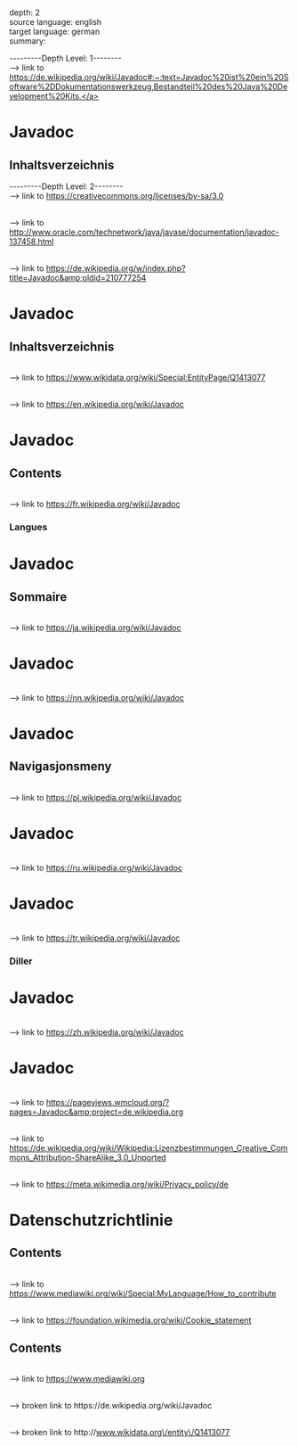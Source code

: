 <br>depth: 2
<br>source language: english
<br>target language: german
<br>summary: 

---------Depth Level: 1--------
<br>--> link to <a>https://de.wikipedia.org/wiki/Javadoc#:~:text=Javadoc%20ist%20ein%20Software%2DDokumentationswerkzeug,Bestandteil%20des%20Java%20Development%20Kits.</a>
<h1 id="firstHeading" class="firstHeading mw-first-heading">Javadoc</h1>
<h2 id="mw-toc-heading">Inhaltsverzeichnis</h2>

---------Depth Level: 2--------
<br>--> link to <a>https://creativecommons.org/licenses/by-sa/3.0</a>

<br>--> link to <a>http://www.oracle.com/technetwork/java/javase/documentation/javadoc-137458.html</a>

<br>--> link to <a>https://de.wikipedia.org/w/index.php?title=Javadoc&amp;oldid=210777254</a>
<h1 id="firstHeading" class="firstHeading mw-first-heading">Javadoc</h1>
<h2 id="mw-toc-heading">Inhaltsverzeichnis</h2>

<br>--> link to <a>https://www.wikidata.org/wiki/Special:EntityPage/Q1413077</a>

<br>--> link to <a>https://en.wikipedia.org/wiki/Javadoc</a>
<h1 id="firstHeading" class="firstHeading mw-first-heading">Javadoc</h1>
<h2 id="mw-toc-heading">Contents</h2>

<br>--> link to <a>https://fr.wikipedia.org/wiki/Javadoc</a>
<h3 class="mw-sidebar-action-heading">Langues</h3>
<h1 id="firstHeading" class="firstHeading mw-first-heading">Javadoc</h1>
<h2 id="mw-toc-heading">Sommaire</h2>

<br>--> link to <a>https://ja.wikipedia.org/wiki/Javadoc</a>
<h1 id="firstHeading" class="firstHeading mw-first-heading">Javadoc</h1>

<br>--> link to <a>https://nn.wikipedia.org/wiki/Javadoc</a>
<h1 id="firstHeading" class="firstHeading mw-first-heading">Javadoc</h1>
<h2>Navigasjonsmeny</h2>

<br>--> link to <a>https://pl.wikipedia.org/wiki/Javadoc</a>
<h1 id="firstHeading" class="firstHeading mw-first-heading">Javadoc</h1>

<br>--> link to <a>https://ru.wikipedia.org/wiki/Javadoc</a>
<h1 id="firstHeading" class="firstHeading mw-first-heading">Javadoc</h1>

<br>--> link to <a>https://tr.wikipedia.org/wiki/Javadoc</a>
<h3 class="mw-sidebar-action-heading">Diller</h3>
<h1 id="firstHeading" class="firstHeading mw-first-heading">Javadoc</h1>

<br>--> link to <a>https://zh.wikipedia.org/wiki/Javadoc</a>
<h1 id="firstHeading" class="firstHeading mw-first-heading">Javadoc</h1>

<br>--> link to <a>https://pageviews.wmcloud.org/?pages=Javadoc&amp;project=de.wikipedia.org</a>

<br>--> link to <a>https://de.wikipedia.org/wiki/Wikipedia:Lizenzbestimmungen_Creative_Commons_Attribution-ShareAlike_3.0_Unported</a>

<br>--> link to <a>https://meta.wikimedia.org/wiki/Privacy_policy/de</a>
<h1 id="firstHeading" class="firstHeading mw-first-heading">Datenschutzrichtlinie</h1>
<h2 id="mw-toc-heading">Contents</h2>

<br>--> link to <a>https://www.mediawiki.org/wiki/Special:MyLanguage/How_to_contribute</a>

<br>--> link to <a>https://foundation.wikimedia.org/wiki/Cookie_statement</a>
<h2 id="mw-toc-heading">Contents</h2>

<br>--> link to <a>https://www.mediawiki.org</a>

<br>--> broken link to <a>https:\/\/de.wikipedia.org\/wiki\/Javadoc</a>

<br>--> broken link to <a>http:\/\/www.wikidata.org\/entity\/Q1413077</a>

